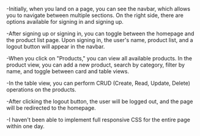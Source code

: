 -Initially, when you land on a page, you can see the navbar, which allows you to navigate between multiple sections. On the right side, there are options available for signing in and signing up.

-After signing up or signing in, you can toggle between the homepage and the product list page. Upon signing in, the user's name, product list, and a logout button will appear in the navbar.

-When you click on "Products," you can view all available products. In the product view, you can add a new product, search by category, filter by name, and toggle between card and table views.

-In the table view, you can perform CRUD (Create, Read, Update, Delete) operations on the products.

-After clicking the logout button, the user will be logged out, and the page will be redirected to the homepage.

-I haven't been able to implement full responsive CSS for the entire page within one day.  